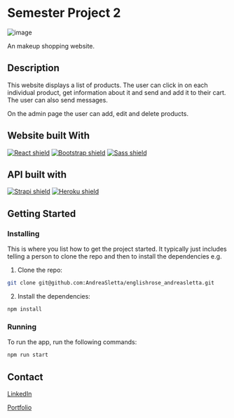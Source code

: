 # Semester Project 2

![image](https://andreasletta-portfolio2.netlify.app/static/media/englishrose_home.6b6cf529d6b0749fc49c.png)

An makeup shopping website.

## Description

This website displays a list of products. The user can click in on each individual product, get information about it and send and add it to their cart. The user can also send messages.

On the admin page the user can add, edit and delete products.

## Website built With

<p align="left">
  <a href="{https://reactjs.org"><img alt="React shield" src="https://img.shields.io/badge/React-20232A?style=for-the-badge&logo=react&logoColor=61DAFB"} /></a>
  <a href="{https://getbootstrap.com"><img alt="Bootstrap shield" src="https://img.shields.io/badge/Bootstrap-563D7C?style=for-the-badge&logo=bootstrap&logoColor=white"} /></a>
   <a href="{https://sass-lang.com"><img alt="Sass shield" src="https://img.shields.io/badge/Sass-CC6699?style=for-the-badge&logo=sass&logoColor=white"} /></a>
</p> 



## API built with

<p align="left">
  <a href="https://strapi.io"><img alt="Strapi shield" src="https://img.shields.io/badge/strapi-2e7eea?style=for-the-badge&logo=strapi&logoColor=white" /></a>
   <a href="https://heroku.com"><img alt="Heroku shield" src="https://img.shields.io/badge/Heroku-430098?style=for-the-badge&logo=heroku&logoColor=white" /></a>
</p> 

## Getting Started

### Installing

This is where you list how to get the project started. It typically just includes telling a person to clone the repo and then to install the dependencies e.g.

1. Clone the repo:

```bash
git clone git@github.com:AndreaSletta/englishrose_andreasletta.git
```

2. Install the dependencies:

```
npm install
```

### Running

To run the app, run the following commands:

```bash
npm run start
```

## Contact

[LinkedIn](https://www.linkedin.com/in/andrea-sletta-larsen-381b37121/)

[Portfolio](https://andreasletta.com/)
